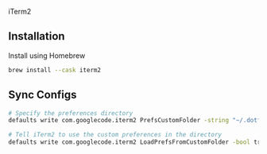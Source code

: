 iTerm2

## Installation

Install using Homebrew

```bash
brew install --cask iterm2
```

## Sync Configs

```bash
# Specify the preferences directory
defaults write com.googlecode.iterm2 PrefsCustomFolder -string "~/.dotfiles/iterm2"

# Tell iTerm2 to use the custom preferences in the directory
defaults write com.googlecode.iterm2 LoadPrefsFromCustomFolder -bool true
```

